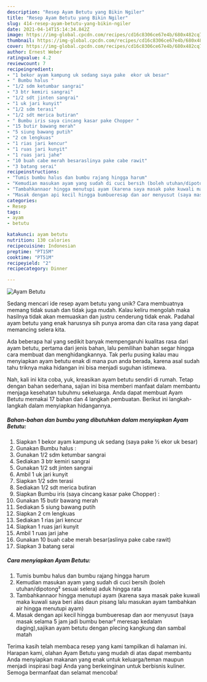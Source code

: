 ```yaml
---
description: "Resep Ayam Betutu yang Bikin Ngiler"
title: "Resep Ayam Betutu yang Bikin Ngiler"
slug: 414-resep-ayam-betutu-yang-bikin-ngiler
date: 2021-04-14T15:14:34.842Z
image: https://img-global.cpcdn.com/recipes/cd16c8306ce67e4b/680x482cq70/ayam-betutu-foto-resep-utama.jpg
thumbnail: https://img-global.cpcdn.com/recipes/cd16c8306ce67e4b/680x482cq70/ayam-betutu-foto-resep-utama.jpg
cover: https://img-global.cpcdn.com/recipes/cd16c8306ce67e4b/680x482cq70/ayam-betutu-foto-resep-utama.jpg
author: Ernest Weber
ratingvalue: 4.2
reviewcount: 7
recipeingredient:
- "1 bekor ayam kampung uk sedang saya pake  ekor uk besar"
- " Bumbu halus "
- "1/2 sdm ketumbar sangrai"
- "3 btr kemiri sangrai"
- "1/2 sdt jinten sangrai"
- "1 uk jari kunyit"
- "1/2 sdm terasi"
- "1/2 sdt merica butiran"
- " Bumbu iris saya cincang kasar pake Chopper "
- "15 butir bawang merah"
- "5 siung bawang putih"
- "2 cm lengkuas"
- "1 rias jari kencur"
- "1 ruas jari kunyit"
- "1 ruas jari jahe"
- "10 buah cabe merah besaraslinya pake cabe rawit"
- "3 batang serai"
recipeinstructions:
- "Tumis bumbu halus dan bumbu rajang hingga harum"
- "Kemudian masukan ayam yang sudah di cuci bersih (boleh utuhan/dipotong² sesuai selera) aduk hingga rata"
- "Tambahkannaor hingga menutupi ayam (karena saya masak pake kuwali maka kuwali saya beri alas daun pisang lalu masukan ayam tambahkan air hingga menutupi ayam)"
- "Masak dengan api kecil hingga bumbueresap dan aor menyusut (saya masak selama 5 jam jadi bumbu benar² meresap kedalam daging),sajikan ayam betutu dengan plecing kangkung dan sambal matah"
categories:
- Resep
tags:
- ayam
- betutu

katakunci: ayam betutu 
nutrition: 130 calories
recipecuisine: Indonesian
preptime: "PT15M"
cooktime: "PT51M"
recipeyield: "2"
recipecategory: Dinner

---
```



![Ayam Betutu](https://img-global.cpcdn.com/recipes/cd16c8306ce67e4b/680x482cq70/ayam-betutu-foto-resep-utama.jpg)

Sedang mencari ide resep ayam betutu yang unik? Cara membuatnya memang tidak susah dan tidak juga mudah. Kalau keliru mengolah maka hasilnya tidak akan memuaskan dan justru cenderung tidak enak. Padahal ayam betutu yang enak harusnya sih punya aroma dan cita rasa yang dapat memancing selera kita.



Ada beberapa hal yang sedikit banyak mempengaruhi kualitas rasa dari ayam betutu, pertama dari jenis bahan, lalu pemilihan bahan segar hingga cara membuat dan menghidangkannya. Tak perlu pusing kalau mau menyiapkan ayam betutu enak di mana pun anda berada, karena asal sudah tahu triknya maka hidangan ini bisa menjadi suguhan istimewa.


Nah, kali ini kita coba, yuk, kreasikan ayam betutu sendiri di rumah. Tetap dengan bahan sederhana, sajian ini bisa memberi manfaat dalam membantu menjaga kesehatan tubuhmu sekeluarga. Anda dapat membuat Ayam Betutu memakai 17 bahan dan 4 langkah pembuatan. Berikut ini langkah-langkah dalam menyiapkan hidangannya.

<!--inarticleads1-->

##### Bahan-bahan dan bumbu yang dibutuhkan dalam menyiapkan Ayam Betutu:

1. Siapkan 1 bekor ayam kampung uk sedang (saya pake ½ ekor uk besar)
1. Gunakan  Bumbu halus :
1. Gunakan 1/2 sdm ketumbar sangrai
1. Sediakan 3 btr kemiri sangrai
1. Gunakan 1/2 sdt jinten sangrai
1. Ambil 1 uk jari kunyit
1. Siapkan 1/2 sdm terasi
1. Sediakan 1/2 sdt merica butiran
1. Siapkan  Bumbu iris (saya cincang kasar pake Chopper) :
1. Gunakan 15 butir bawang merah
1. Sediakan 5 siung bawang putih
1. Siapkan 2 cm lengkuas
1. Sediakan 1 rias jari kencur
1. Siapkan 1 ruas jari kunyit
1. Ambil 1 ruas jari jahe
1. Gunakan 10 buah cabe merah besar(aslinya pake cabe rawit)
1. Siapkan 3 batang serai




<!--inarticleads2-->

##### Cara menyiapkan Ayam Betutu:

1. Tumis bumbu halus dan bumbu rajang hingga harum
1. Kemudian masukan ayam yang sudah di cuci bersih (boleh utuhan/dipotong² sesuai selera) aduk hingga rata
1. Tambahkannaor hingga menutupi ayam (karena saya masak pake kuwali maka kuwali saya beri alas daun pisang lalu masukan ayam tambahkan air hingga menutupi ayam)
1. Masak dengan api kecil hingga bumbueresap dan aor menyusut (saya masak selama 5 jam jadi bumbu benar² meresap kedalam daging),sajikan ayam betutu dengan plecing kangkung dan sambal matah




Terima kasih telah membaca resep yang kami tampilkan di halaman ini. Harapan kami, olahan Ayam Betutu yang mudah di atas dapat membantu Anda menyiapkan makanan yang enak untuk keluarga/teman maupun menjadi inspirasi bagi Anda yang berkeinginan untuk berbisnis kuliner. Semoga bermanfaat dan selamat mencoba!
